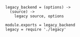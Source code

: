     legacy_backend = (options) ->
      (source) ->
        legacy source, options

    module.exports = legacy_backend
    legacy = require './legacy'
